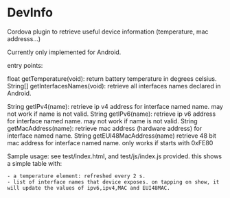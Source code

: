 # DevInfo
Cordova plugin to retrieve useful device information (temperature, mac addresss...)

Currently only implemented for Android.

entry points:

float getTemperature(void): return battery temperature in degrees celsius.
String[] getInterfacesNames(void): retrieve all interfaces names declared in Android.

String getIPv4(name): retrieve  ip v4 address for interface named name. may not work if name is not valid.
String getIPv6(name): retrieve  ip v6 address for interface named name. may not work if name is not valid.
String getMacAddress(name): retrieve  mac address (hardware address) for interface named name. 
String getEUI48MacAddress(name) retrieve 48 bit mac address for interface named name. only works if starts with 0xFE80


Sample usage:  see test/index.html, and test/js/index.js provided. this shows a simple table with:

	- a temperature element: refreshed every 2 s.
	- list of interface names that device exposes. on tapping on show, it will update the values of ipv6,ipv4,MAC and EUI48MAC.

